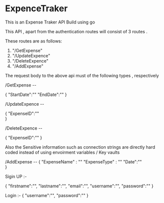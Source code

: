 # ExpenceTraker
This is an Expense Traker API Build using go 

This API , apart from the authentication routes  will consist of 3 routes . 

These routes are as follows:
  1) "/GetExpense"
  2) "/UpdateExpence"
  3) "/DeleteExpence"
  4) "/AddExpense"

The request body to the above api must of the following types , respectively

/GetExpense --


  {
    "StartDate":""
    "EndDate":""
  }

/UpdateExpence --


  {
    "ExpenseID":""    
  }

/DeleteExpence --


  {
    "ExpenseID":""
  }

  Also the Sensitive information such as connection strings are directly hard coded instead of using envoirment variables / Key vaults 
  

/AddExpense --
  {
  "ExpenseName" : ""
  "ExpenseType" : ""
    "Date":""    
  }


Sigin UP  :-

{
    "firstname":"",
    "lastname":"",
    "email":"",
    "username":"",
    "password":""
}

Login :-
{
    "username":"",
    "password":""
}
